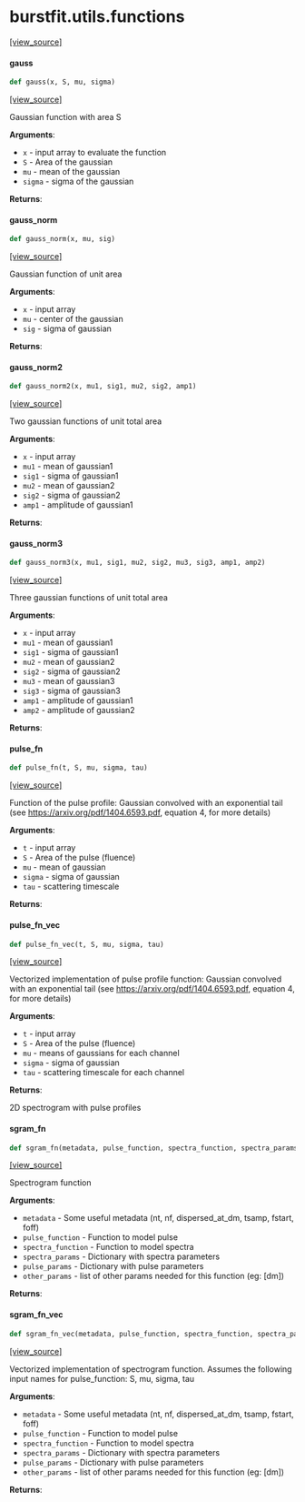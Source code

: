 <a name="burstfit.utils.functions"></a>
# burstfit.utils.functions

[[view_source]](https://github.com/thepetabyteproject/burstfit/blob/d2a59b6cca4f8d56113504e79416bde1ab64ffea/burstfit/utils/functions.py#L1)

<a name="burstfit.utils.functions.gauss"></a>
#### gauss

```python
def gauss(x, S, mu, sigma)
```

[[view_source]](https://github.com/thepetabyteproject/burstfit/blob/d2a59b6cca4f8d56113504e79416bde1ab64ffea/burstfit/utils/functions.py#L10)

Gaussian function with area S

**Arguments**:

- `x` - input array to evaluate the function
- `S` - Area of the gaussian
- `mu` - mean of the gaussian
- `sigma` - sigma of the gaussian
  

**Returns**:


<a name="burstfit.utils.functions.gauss_norm"></a>
#### gauss\_norm

```python
def gauss_norm(x, mu, sig)
```

[[view_source]](https://github.com/thepetabyteproject/burstfit/blob/d2a59b6cca4f8d56113504e79416bde1ab64ffea/burstfit/utils/functions.py#L28)

Gaussian function of unit area

**Arguments**:

- `x` - input array
- `mu` - center of the gaussian
- `sig` - sigma of gaussian
  

**Returns**:


<a name="burstfit.utils.functions.gauss_norm2"></a>
#### gauss\_norm2

```python
def gauss_norm2(x, mu1, sig1, mu2, sig2, amp1)
```

[[view_source]](https://github.com/thepetabyteproject/burstfit/blob/d2a59b6cca4f8d56113504e79416bde1ab64ffea/burstfit/utils/functions.py#L43)

Two gaussian functions of unit total area

**Arguments**:

- `x` - input array
- `mu1` - mean of gaussian1
- `sig1` - sigma of gaussian1
- `mu2` - mean of gaussian2
- `sig2` - sigma of gaussian2
- `amp1` - amplitude of gaussian1
  

**Returns**:


<a name="burstfit.utils.functions.gauss_norm3"></a>
#### gauss\_norm3

```python
def gauss_norm3(x, mu1, sig1, mu2, sig2, mu3, sig3, amp1, amp2)
```

[[view_source]](https://github.com/thepetabyteproject/burstfit/blob/d2a59b6cca4f8d56113504e79416bde1ab64ffea/burstfit/utils/functions.py#L61)

Three gaussian functions of unit total area

**Arguments**:

- `x` - input array
- `mu1` - mean of gaussian1
- `sig1` - sigma of gaussian1
- `mu2` - mean of gaussian2
- `sig2` - sigma of gaussian2
- `mu3` - mean of gaussian3
- `sig3` - sigma of gaussian3
- `amp1` - amplitude of gaussian1
- `amp2` - amplitude of gaussian2
  

**Returns**:


<a name="burstfit.utils.functions.pulse_fn"></a>
#### pulse\_fn

```python
def pulse_fn(t, S, mu, sigma, tau)
```

[[view_source]](https://github.com/thepetabyteproject/burstfit/blob/d2a59b6cca4f8d56113504e79416bde1ab64ffea/burstfit/utils/functions.py#L86)

Function of the pulse profile: Gaussian convolved with an exponential tail
(see https://arxiv.org/pdf/1404.6593.pdf, equation 4, for more details)

**Arguments**:

- `t` - input array
- `S` - Area of the pulse (fluence)
- `mu` - mean of gaussian
- `sigma` - sigma of gaussian
- `tau` - scattering timescale
  

**Returns**:


<a name="burstfit.utils.functions.pulse_fn_vec"></a>
#### pulse\_fn\_vec

```python
def pulse_fn_vec(t, S, mu, sigma, tau)
```

[[view_source]](https://github.com/thepetabyteproject/burstfit/blob/d2a59b6cca4f8d56113504e79416bde1ab64ffea/burstfit/utils/functions.py#L117)

Vectorized implementation of pulse profile function: Gaussian convolved with an exponential tail
(see https://arxiv.org/pdf/1404.6593.pdf, equation 4, for more details)

**Arguments**:

- `t` - input array
- `S` - Area of the pulse (fluence)
- `mu` - means of gaussians for each channel
- `sigma` - sigma of gaussian
- `tau` - scattering timescale for each channel
  

**Returns**:

  2D spectrogram with pulse profiles

<a name="burstfit.utils.functions.sgram_fn"></a>
#### sgram\_fn

```python
def sgram_fn(metadata, pulse_function, spectra_function, spectra_params, pulse_params, other_params)
```

[[view_source]](https://github.com/thepetabyteproject/burstfit/blob/d2a59b6cca4f8d56113504e79416bde1ab64ffea/burstfit/utils/functions.py#L164)

Spectrogram function

**Arguments**:

- `metadata` - Some useful metadata (nt, nf, dispersed_at_dm, tsamp, fstart, foff)
- `pulse_function` - Function to model pulse
- `spectra_function` - Function to model spectra
- `spectra_params` - Dictionary with spectra parameters
- `pulse_params` - Dictionary with pulse parameters
- `other_params` - list of other params needed for this function (eg: [dm])
  

**Returns**:


<a name="burstfit.utils.functions.sgram_fn_vec"></a>
#### sgram\_fn\_vec

```python
def sgram_fn_vec(metadata, pulse_function, spectra_function, spectra_params, pulse_params, other_params)
```

[[view_source]](https://github.com/thepetabyteproject/burstfit/blob/d2a59b6cca4f8d56113504e79416bde1ab64ffea/burstfit/utils/functions.py#L224)

Vectorized implementation of spectrogram function. Assumes the following input names for pulse_function:
S, mu, sigma, tau

**Arguments**:

- `metadata` - Some useful metadata (nt, nf, dispersed_at_dm, tsamp, fstart, foff)
- `pulse_function` - Function to model pulse
- `spectra_function` - Function to model spectra
- `spectra_params` - Dictionary with spectra parameters
- `pulse_params` - Dictionary with pulse parameters
- `other_params` - list of other params needed for this function (eg: [dm])
  

**Returns**:


